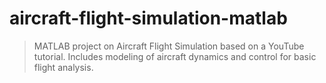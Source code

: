# aircraft-flight-simulation-matlab
> MATLAB project on Aircraft Flight Simulation based on a YouTube tutorial. Includes modeling of aircraft dynamics and control for basic flight analysis.

